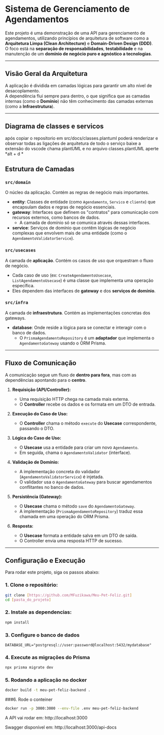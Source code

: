 # Sistema de Gerenciamento de Agendamentos  

Este projeto é uma demonstração de uma API para gerenciamento de agendamentos, utilizando princípios de arquitetura de software como a **Arquitetura Limpa (Clean Architecture)** e **Domain-Driven Design (DDD)**.  
O foco está na **separação de responsabilidades**, **testabilidade** e na manutenção de um **domínio de negócio puro e agnóstico a tecnologias**.  

---

## Visão Geral da Arquitetura  

A aplicação é dividida em camadas lógicas para garantir um alto nível de desacoplamento.  
A dependência flui sempre para dentro, o que significa que as camadas internas (como o **Domínio**) não têm conhecimento das camadas externas (como a **Infraestrutura**).  

---
## Diagrama de classes e servicos
após copiar o repositorio em src/docs/classes.plantuml poderá renderizar e observar todas as ligações de arquitetura de todo o serviço
baixe a extensão do vscode chama plantUML e no arquivo classes.plantUML aperte *alt + d *


## Estrutura de Camadas  

### `src/domain`  
O núcleo da aplicação. Contém as regras de negócio mais importantes.  

- **entity**: Classes de entidade (como `Agendamento`, `Servico` e `cliente`) que encapsulam dados e regras de negócio essenciais.  
- **gateway**: Interfaces que definem os "contratos" para comunicação com recursos externos, como bancos de dados.  
  - A camada de domínio só se comunica através dessas interfaces.  
- **service**: Serviços de domínio que contêm lógicas de negócio complexas que envolvem mais de uma entidade (como o `AgendamentoValidatorService`).  

### `src/usecases`  
A camada de **aplicação**. Contém os casos de uso que orquestram o fluxo de negócio.  

- Cada caso de uso (ex: `CreateAgendamentoUsecase`, `ListAgendamentoUsecase`) é uma classe que implementa uma operação específica.  
- Eles dependem das interfaces de **gateway** e dos **serviços de domínio**.  

### `src/infra`  
A camada de **infraestrutura**. Contém as implementações concretas dos gateways.  

- **database**: Onde reside a lógica para se conectar e interagir com o banco de dados.  
  - O `PrismaAgendamentoRepository` é um **adaptador** que implementa o `AgendamentoGateway` usando o ORM Prisma.   

---

## Fluxo de Comunicação  

A comunicação segue um fluxo de **dentro para fora**, mas com as dependências apontando para o **centro**.  

1. **Requisição (API/Controller):**  
   - Uma requisição HTTP chega na camada mais externa.  
   - O **Controller** recebe os dados e os formata em um DTO de entrada.  

2. **Execução do Caso de Uso:**  
   - O **Controller** chama o método `execute` do **Usecase** correspondente, passando o DTO.  

3. **Lógica do Caso de Uso:**  
   - O **Usecase** usa a entidade para criar um novo `Agendamento`.  
   - Em seguida, chama o `AgendamentoValidator` (interface).  

4. **Validação de Domínio:**  
   - A implementação concreta do validador (`AgendamentoValidatorService`) é injetada.  
   - O validador usa o `AgendamentoGateway` para buscar agendamentos conflitantes no banco de dados.  

5. **Persistência (Gateway):**  
   - O **Usecase** chama o método `save` do `AgendamentoGateway`.  
   - A implementação (`PrismaAgendamentoRepository`) traduz essa chamada em uma operação do ORM Prisma.  

6. **Resposta:**  
   - O **Usecase** formata a entidade salva em um DTO de saída.  
   - O Controller envia uma resposta HTTP de sucesso.  


---

## Configuração e Execução  

Para rodar este projeto, siga os passos abaixo:  

### 1. Clone o repositório:  
```bash
git clone [https://github.com/MFuzikawa/Meu-Pet-Feliz.git]
cd [pasta_do_projeto]
```

### 2. Instale as dependencias:
```bash
npm install
```

### 3. Configure o banco de dados
```env
DATABASE_URL="postgresql://user:password@localhost:5432/mydatabase"
```

### 4. Execute as migrações do Prisma
```bash
npx prisma migrate dev
```

### 5. Rodando a aplicação no docker
```bash
docker build -t meu-pet-feliz-backend .
```
###6. Rode o conteiner
```bash
docker run -p 3000:3000 --env-file .env meu-pet-feliz-backend
```
A API vai rodar em: http://localhost:3000

Swagger disponível em: http://localhost:3000/api-docs

